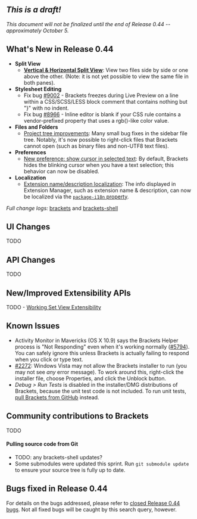 _This is a draft!_
--------------------
_This document will not be finalized until the end of Release 0.44 -- approximately October 5._

What's New in Release 0.44
--------------------------
* **Split View**
    * **[Vertical & Horizontal Split View](https://trello.com/c/WLeAC84F/1290-splitview-landing-in-master)**: View two files side by side or one above the other. (Note: it is not yet possible to view the same file in both panes).
* **Stylesheet Editing**
    * Fix bug [#9002](https://github.com/adobe/brackets/issues/9002) - Brackets freezes during Live Preview on a line within a CSS/SCSS/LESS block comment that contains nothing but "}" with no indent.
    * Fix bug [#8966](https://github.com/adobe/brackets/issues/8966) - Inline editor is blank if your CSS rule contains a vendor-prefixed property that uses a rgb()-like color value.
* **Files and Folders**
    * [Project tree improvements](https://trello.com/c/R5VQiTnS/1353-project-manager-revamp): Many small bug fixes in the sidebar file tree. Notably, it's now possible to right-click files that Brackets cannot open (such as binary files and non-UTF8 text files).
* **Preferences**
    * [New preference: show cursor in selected text](https://github.com/adobe/brackets/pull/8972): By default, Brackets hides the blinking cursor when you have a text selection; this behavior can now be disabled.
* **Localization**
    * [Extension name/description localization](https://github.com/adobe/brackets/pull/8987): The info displayed in Extension Manager, such as extension name & description, can now be localized via the [`package-i18n` property](https://github.com/adobe/brackets/wiki/Extension-package-format#packagejson-format).


_Full change logs:_ [brackets](https://github.com/adobe/brackets/compare/release-0.43...release-0.44#commits_bucket) and [brackets-shell](https://github.com/adobe/brackets-shell/compare/release-0.43...release-0.44#commits_bucket)


UI Changes
----------
TODO


API Changes
-----------
TODO

New/Improved Extensibility APIs
-------------------------------
TODO - [Working Set View Extensibility](https://github.com/adobe/brackets/pull/9054)


Known Issues
------------
* Activity Monitor in Mavericks (OS X 10.9) says the Brackets Helper process is "Not Responding" even when it's working normally ([#5794](https://github.com/adobe/brackets/issues/5794)). You can safely ignore this unless Brackets is actually failing to respond when you click or type text.
* [#2272](https://github.com/adobe/brackets/issues/2272): Windows Vista may not allow the Brackets installer to run (you may not see _any_ error message). To work around this, right-click the installer file, choose Properties, and click the Unblock button.
* _Debug > Run Tests_ is disabled in the installer/DMG distributions of Brackets, because the unit test code is not included. To run unit tests, [pull Brackets from GitHub](https://github.com/adobe/brackets/wiki/How-to-Hack-on-Brackets#wiki-getcode) instead.


Community contributions to Brackets
-----------------------------------
TODO

#### Pulling source code from Git
* TODO: any brackets-shell updates?
* Some submodules were updated this sprint. Run `git submodule update` to ensure your source tree is fully up to date.


Bugs fixed in Release 0.44
--------------------------
For details on the bugs addressed, please refer to [closed Release 0.44 bugs](https://github.com/adobe/brackets/issues?q=is%3Aclosed+milestone%3A%22Release+0.44%22). Not all fixed bugs will be caught by this search query, however.